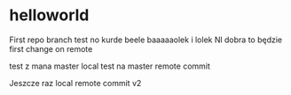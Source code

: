 # helloworld
First repo
branch test no kurde beele
baaaaaolek i lolek
Nl dobra to będzie first change on remote


test z mana master local
test na master
remote commit


Jeszcze raz local
remote commit v2
